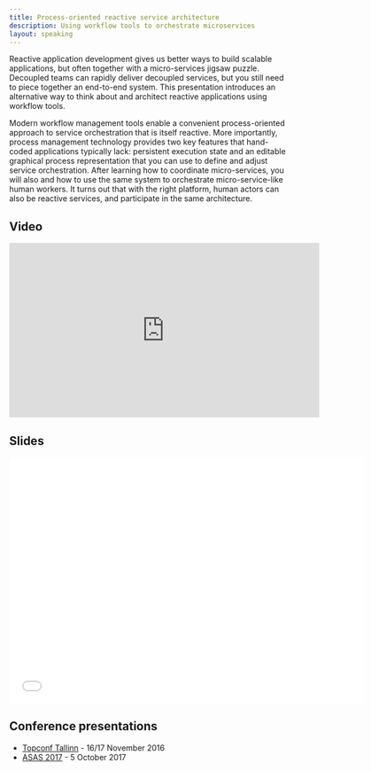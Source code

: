```yaml
---
title: Process-oriented reactive service architecture
description: Using workflow tools to orchestrate microservices
layout: speaking
---
```


Reactive application development gives us better ways to build scalable applications, but often together with a micro-services jigsaw puzzle.
Decoupled teams can rapidly deliver decoupled services, but you still need to piece together an end-to-end system.
This presentation introduces an alternative way to think about and architect reactive applications using workflow tools.

Modern workflow management tools enable a convenient process-oriented approach to service orchestration that is itself reactive.
More importantly, process management technology provides two key features that hand-coded applications typically lack:
persistent execution state and an editable graphical process representation that you can use to define and adjust service orchestration.
After learning how to coordinate micro-services, you will also and how to use the same system to orchestrate micro-service-like human workers.
It turns out that with the right platform, human actors can also be reactive services, and participate in the same architecture.

## Video

<iframe width="560" height="315" src="https://www.youtube.com/embed/_LUBKprSy1Q" frameborder="0" allowfullscreen></iframe>

## Slides

<iframe src="//www.slideshare.net/slideshow/embed_code/key/2b7Ffrxmycwlri" width="640" height="444" frameborder="0" marginwidth="0" marginheight="0" scrolling="no"></iframe>

## Conference presentations

* [Topconf Tallinn](http://topconf.com/tallinn-2016/trackevent/process-oriented-reactive-service-architecture/) - 16/17 November 2016
* [ASAS 2017](https://www.asas.nl/2017/program/) - 5 October 2017
